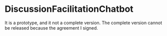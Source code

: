 # DiscussionFacilitationChatbot
It is a prototype, and it not a complete version. The complete version cannot be released because the agreement I signed. 
